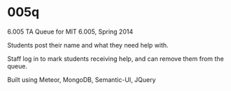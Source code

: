 005q
====

6.005 TA Queue for MIT 6.005, Spring 2014

Students post their name and what they need help with.

Staff log in to mark students receiving help, and can remove them from the queue.

Built using Meteor, MongoDB, Semantic-UI, JQuery
